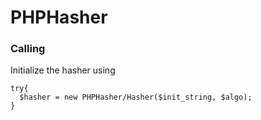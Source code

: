 # PHPHasher

<h3>Calling</h3>

Initialize the hasher using
  ```
  try{
    $hasher = new PHPHasher/Hasher($init_string, $algo);
  }
  ```
